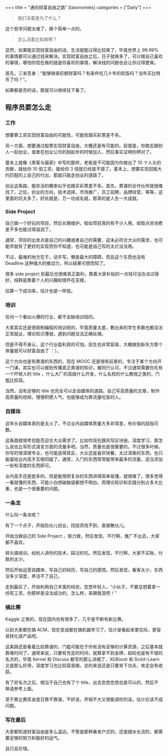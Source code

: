 +++
title = "通向财富自由之路"
[taxonomies]
categories = ["Daily"]
+++

> 我们活着是为了什么？

这个哲学问题太难了，换个简单一点的。

> 怎么活着比较爽啊？

<!-- more -->

显然，如果能实现财富自由的话，生活就能过得比较爽了，毕竟世界上 99.99% 的事情都可以通过钱来解决。实现财富自由之后，日子就爽多了，可以做自己喜欢的事情，哪怕你现在做的就是你喜欢的事情，解决钱的问题也会让你过得更爽。

首先，三省吾身：“能够继承巨额财富吗？有条件吃几十年的软饭吗？当年买比特币了吗？”。

如果都是否的话，那就可以继续往下看了。

## 程序员要怎么走

### 工作

想要靠工资实现财富自由的可能性，可能性跟买彩票差不多。

另一方面，想要通过股票实现财富自由，大概还是有可能的。前提是，你跑去跟别人一起创业，或者在创业公司的刚起步的时候加入，然后事实证明你押对了。

基本上就像《黑客与画家》中写的那样，老板是不可能因为你做出了 10 个人头的贡献，就给你 10 倍工资，能给你 3 倍就已经是不错了。基本上，想要实现回报大约匹配的上自己的付出，那就只能走创业的道路了。

创业这条路，能存活的概率似乎也跟买彩票差不多。首先，靠谱的合作伙伴就很难找了。之后，创业的方向，技术选择，市场推广，员工招聘，品牌经营，等等，这里面的坑太多了。好处就是，万一功成名就，那真的是人生一大成就。

### Side Project

自己做一个好玩的项目，然后长期维护。假如项目真的有不少人用，收取点咨询费差不多也能过得滋润了。

通常，项目的出发点是自己的兴趣或者自己的需要，这未必符合大众的需求，也可能早就有了更好的实现而你不知道，也可能是自己写的太烂没法用。

不过，最难的地方在于，动手写。懒是最大的障碍，而且这个东西也没有 Deadline 这种强大的推动力，所以结果可想而知了。

很多 side project 到最后也很难真正盈利，靠着大家补贴的一点钱可没办法过得好，纯粹是靠着个人的兴趣和情怀在支撑。

估算一下成功率，估计也是一样低。

### 培训

任何一个看似火爆的行业，都不会缺培训班的。

大家其实还是很抵制编程的培训班的，毕竟质量太差，教出来的学生多数也都没法正常就业，理论知识薄弱，遇到问题没法正确处理。

但是不得不承认，这个行业盈利真的可怕，招生也非常容易，大概做到新东方那个体量就可以财富自由了 ：）。

这个方向也是有靠谱的东西的，现在 MOOC 还是很有前景的，专注于某个方向开一门课，其实也可以做到传播真正靠谱的知识，被同行认可。不过通常需要你先有一个吓唬人的 title ，什么大厂的高级什么开发，什么名校的什么教授之类的，门槛比较高。

当然，没有足够的 title 也完全可以走自媒体的道路。自己写高质量的文章，制作高质量的视频，慢慢积攒人气，也能够成为靠流量吃饭的人。

### 自媒体

这年头自媒体真的是太火了，不过业内自媒体质量大多非常差，有价值的屈指可数。

这条路就很考验能否迎合大众需求了。比如你现在跟风写区块链，深度学习，那怎么说也比写形式语言方面的流量多吧。当然，质量也是很重要的。不过很多时候，你写的很深很专业，也可能适得其反，大众还是喜欢快餐，太过深奥的东西，也只能留给业内高手互相切磋了。通常，入门的东西常常能带来最多的流量，适当添加一些有深度的东西即可。

业内高手还是挺多的，但是能用把复杂的东西讲得简单易懂，就很难了。很多觉得一看就懂的东西，可能小白想破脑袋都想不明白。而理论知识和实践分别占多大比重，也是一个很重要的问题。

### 一条龙

什么叫一条龙呢？

有了一个点子，开始拉伙儿创业，找投资找不到，直接散伙儿。

开始当做自己的 Side Project ，努力做，然后发现，不行啊，推广不出去，大家都不喜欢。

转头搞培训，给别人讲你的技术，踩过的坑。然后发现，不行啊，大家不买账，付款的太少。

然后开始运营自媒体，写自己的经历，写自己的感悟。然后发现，看客太少，东西没多少深度，养活不了自己。

走到最后了，开始利用自己丰富的经验，忽悠年轻人，“小伙子，不要总想着拿一份死工资，你那样是没法成功的，怎么样，来跟我混吧！”

### 搞比赛

Kaggle 之类的，现在国内也有很多了，几乎是不断有新比赛。

以前大家都在搞 ACM，现在变成都在搞机器学习了，估计是看起来更实际，更容易转化成产品吧。

这条路还是看着比较靠谱的，门槛可能在于你有没有足够的计算资源，之后基本就靠堆时间了。通常来说，只要有充足的时间，就算拿不到金牌，起码也是有不错的名次的，毕竟 Kernel 和 Discuss 都写的那么详细了，XGBoost 和 Sickit-Learn 又是那么好用，深度学习也比较容易搞，总的来说还是只要肯下功夫，肯定会有收获。

有了好名次之后，相当于自己也有了个 title，出去忽悠忽悠也是可以的，然后干嘛请参考上面。

至于靠比赛奖金度日靠不靠谱，不好说，开销不大又很能调优的话，估计应该不成问题。

### 写在最后

大家都知道财富自由是多么遥远。不管是那种暴发户式的，还是细水长流的，都需要足够的努力和极好的运气。

且行且珍惜。
